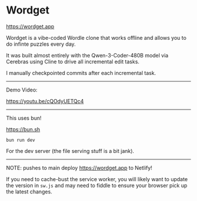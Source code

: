 # Wordget

https://wordget.app

Wordget is a vibe-coded Wordle clone that works offline and allows you to do infinte puzzles every day.

It was built almost entirely with the Qwen-3-Coder-480B model via Cerebras using Cline to drive all incremental edit tasks.

I manually checkpointed commits after each incremental task.

---

Demo Video:

https://youtu.be/cQOdyUETQc4

---

This uses bun!

https://bun.sh

```
bun run dev
```

For the dev server (the file serving stuff is a bit jank).

---

NOTE: pushes to main deploy https://wordget.app to Netlify!

If you need to cache-bust the service worker, you will likely want to update the version in `sw.js` and may need to fiddle to ensure your browser pick up the latest changes.
